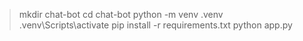 > mkdir chat-bot
> cd chat-bot
> python -m venv .venv
> .venv\Scripts\activate
> pip install -r requirements.txt
> python app.py

